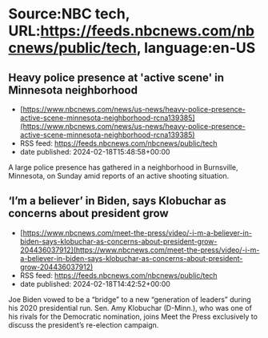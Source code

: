 # Source:NBC tech, URL:https://feeds.nbcnews.com/nbcnews/public/tech, language:en-US

## Heavy police presence at 'active scene' in Minnesota neighborhood
 - [https://www.nbcnews.com/news/us-news/heavy-police-presence-active-scene-minnesota-neighborhood-rcna139385](https://www.nbcnews.com/news/us-news/heavy-police-presence-active-scene-minnesota-neighborhood-rcna139385)
 - RSS feed: https://feeds.nbcnews.com/nbcnews/public/tech
 - date published: 2024-02-18T15:48:58+00:00

A large police presence has gathered in a neighborhood in Burnsville, Minnesota, on Sunday amid reports of an active shooting situation.

## ‘I’m a believer’ in Biden, says Klobuchar as concerns about president grow
 - [https://www.nbcnews.com/meet-the-press/video/-i-m-a-believer-in-biden-says-klobuchar-as-concerns-about-president-grow-204436037912](https://www.nbcnews.com/meet-the-press/video/-i-m-a-believer-in-biden-says-klobuchar-as-concerns-about-president-grow-204436037912)
 - RSS feed: https://feeds.nbcnews.com/nbcnews/public/tech
 - date published: 2024-02-18T14:42:52+00:00

Joe Biden vowed to be a “bridge” to a new “generation of leaders” during his 2020 presidential run. Sen. Amy Klobuchar (D-Minn.), who was one of his rivals for the Democratic nomination, joins Meet the Press exclusively to discuss the president’s re-election campaign.

